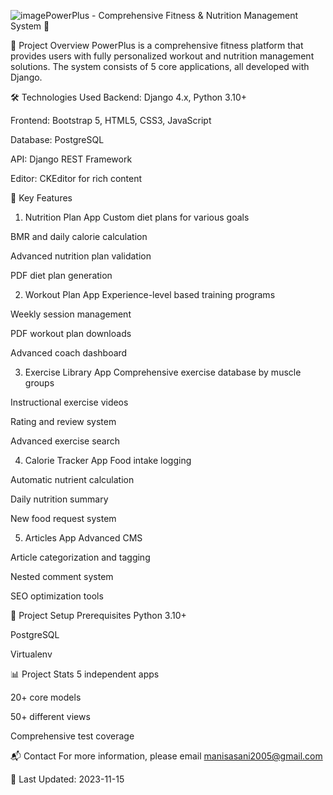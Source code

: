 ![image](https://github.com/user-attachments/assets/d6459972-adc1-433f-b30e-cdeb33299066)PowerPlus - Comprehensive Fitness & Nutrition Management System 💪


📌 Project Overview
PowerPlus is a comprehensive fitness platform that provides users with fully personalized workout and nutrition management solutions. The system consists of 5 core applications, all developed with Django.

🛠 Technologies Used
Backend: Django 4.x, Python 3.10+

Frontend: Bootstrap 5, HTML5, CSS3, JavaScript

Database: PostgreSQL

API: Django REST Framework

Editor: CKEditor for rich content

🌟 Key Features
1. Nutrition Plan App
Custom diet plans for various goals

BMR and daily calorie calculation

Advanced nutrition plan validation

PDF diet plan generation

2. Workout Plan App
Experience-level based training programs

Weekly session management

PDF workout plan downloads

Advanced coach dashboard

3. Exercise Library App
Comprehensive exercise database by muscle groups

Instructional exercise videos

Rating and review system

Advanced exercise search

4. Calorie Tracker App
Food intake logging

Automatic nutrient calculation

Daily nutrition summary

New food request system

5. Articles App
Advanced CMS

Article categorization and tagging

Nested comment system

SEO optimization tools

🚀 Project Setup
Prerequisites
Python 3.10+

PostgreSQL

Virtualenv


📊 Project Stats
5 independent apps

20+ core models

50+ different views

Comprehensive test coverage

📬 Contact
For more information, please email manisasani2005@gmail.com


🔄 Last Updated: 2023-11-15
